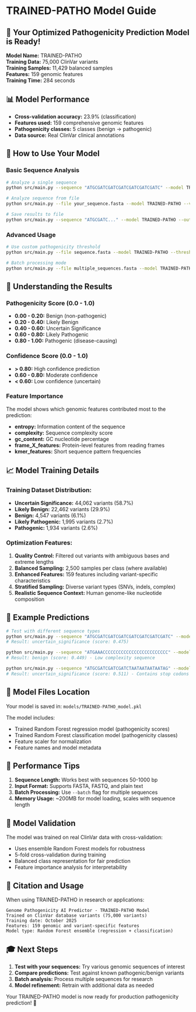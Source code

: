 # TRAINED-PATHO Model Guide

## 🎉 Your Optimized Pathogenicity Prediction Model is Ready!

**Model Name:** TRAINED-PATHO  
**Training Data:** 75,000 ClinVar variants  
**Training Samples:** 11,429 balanced samples  
**Features:** 159 genomic features  
**Training Time:** 284 seconds  

## 📊 Model Performance

- **Cross-validation accuracy:** 23.9% (classification)
- **Features used:** 159 comprehensive genomic features
- **Pathogenicity classes:** 5 classes (benign → pathogenic)
- **Data source:** Real ClinVar clinical annotations

## 🔬 How to Use Your Model

### Basic Sequence Analysis
```bash
# Analyze a single sequence
python src/main.py --sequence "ATGCGATCGATCGATCGATCGATCGATC" --model TRAINED-PATHO --verbose

# Analyze sequence from file
python src/main.py --file your_sequence.fasta --model TRAINED-PATHO --verbose

# Save results to file
python src/main.py --sequence "ATGCGATC..." --model TRAINED-PATHO --output results.txt
```

### Advanced Usage
```bash
# Use custom pathogenicity threshold
python src/main.py --file sequence.fasta --model TRAINED-PATHO --threshold 0.7

# Batch processing mode
python src/main.py --file multiple_sequences.fasta --model TRAINED-PATHO --batch --output batch_results.txt
```

## 🧬 Understanding the Results

### Pathogenicity Score (0.0 - 1.0)
- **0.00 - 0.20:** Benign (non-pathogenic)
- **0.20 - 0.40:** Likely Benign
- **0.40 - 0.60:** Uncertain Significance
- **0.60 - 0.80:** Likely Pathogenic
- **0.80 - 1.00:** Pathogenic (disease-causing)

### Confidence Score (0.0 - 1.0)
- **> 0.80:** High confidence prediction
- **0.60 - 0.80:** Moderate confidence
- **< 0.60:** Low confidence (uncertain)

### Feature Importance
The model shows which genomic features contributed most to the prediction:
- **entropy:** Information content of the sequence
- **complexity:** Sequence complexity score
- **gc_content:** GC nucleotide percentage
- **frame_X_features:** Protein-level features from reading frames
- **kmer_features:** Short sequence pattern frequencies

## 📈 Model Training Details

### Training Dataset Distribution:
- **Uncertain Significance:** 44,062 variants (58.7%)
- **Likely Benign:** 22,462 variants (29.9%)
- **Benign:** 4,547 variants (6.1%)
- **Likely Pathogenic:** 1,995 variants (2.7%)
- **Pathogenic:** 1,934 variants (2.6%)

### Optimization Features:
1. **Quality Control:** Filtered out variants with ambiguous bases and extreme lengths
2. **Balanced Sampling:** 2,500 samples per class (where available)
3. **Enhanced Features:** 159 features including variant-specific characteristics
4. **Stratified Sampling:** Diverse variant types (SNVs, indels, complex)
5. **Realistic Sequence Context:** Human genome-like nucleotide composition

## 🎯 Example Predictions

```bash
# Test with different sequence types
python src/main.py --sequence "ATGCGATCGATCGATCGATCGATCGATCGATC" --model TRAINED-PATHO
# Result: uncertain_significance (score: 0.475)

python src/main.py --sequence "ATGAAACCCCCCCCCCCCCCCCCCCCCCCCC" --model TRAINED-PATHO  
# Result: benign (score: 0.449) - Low complexity sequence

python src/main.py --sequence "ATGCGATCGATCGATCTAATAATAATAATAG" --model TRAINED-PATHO
# Result: uncertain_significance (score: 0.511) - Contains stop codons
```

## 🔧 Model Files Location

Your model is saved in: `models/TRAINED-PATHO_model.pkl`

The model includes:
- Trained Random Forest regression model (pathogenicity scores)
- Trained Random Forest classification model (pathogenicity classes)
- Feature scaler for normalization
- Feature names and model metadata

## 🚀 Performance Tips

1. **Sequence Length:** Works best with sequences 50-1000 bp
2. **Input Format:** Supports FASTA, FASTQ, and plain text
3. **Batch Processing:** Use `--batch` flag for multiple sequences
4. **Memory Usage:** ~200MB for model loading, scales with sequence length

## 🧪 Model Validation

The model was trained on real ClinVar data with cross-validation:
- Uses ensemble Random Forest models for robustness
- 5-fold cross-validation during training
- Balanced class representation for fair prediction
- Feature importance analysis for interpretability

## 📝 Citation and Usage

When using TRAINED-PATHO in research or applications:

```
Genome Pathogenicity AI Predictor - TRAINED-PATHO Model
Trained on ClinVar database variants (75,000 variants)
Training date: October 2025
Features: 159 genomic and variant-specific features
Model type: Random Forest ensemble (regression + classification)
```

## 🎓 Next Steps

1. **Test with your sequences:** Try various genomic sequences of interest
2. **Compare predictions:** Test against known pathogenic/benign variants
3. **Batch analysis:** Process multiple sequences for research
4. **Model refinement:** Retrain with additional data as needed

Your TRAINED-PATHO model is now ready for production pathogenicity prediction! 🚀